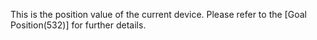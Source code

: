 This is the position value of the current device. Please refer to the [Goal Position(532)] for further details. 
